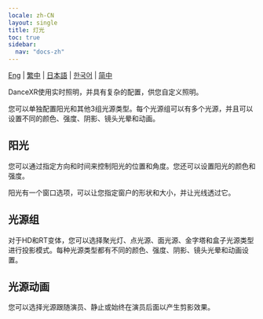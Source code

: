```yaml
---
locale: zh-CN
layout: single
title: 灯光
toc: true
sidebar:
  nav: "docs-zh"
---
```

[Eng](/dancexr/features/lighting) | [繁中](/tw/dancexr/features/lighting) | [日本語](/jp/dancexr/features/lighting) | [한국어](/kr/dancexr/features/lighting) | [简中](/zh/dancexr/features/lighting)

DanceXR使用实时照明，并具有复杂的配置，供您自定义照明。

您可以单独配置阳光和其他3组光源类型。每个光源组可以有多个光源，并且可以设置不同的颜色、强度、阴影、镜头光晕和动画。

## 阳光
您可以通过指定方向和时间来控制阳光的位置和角度。您还可以设置阳光的颜色和强度。

阳光有一个窗口选项，可以让您指定窗户的形状和大小，并让光线透过它。

## 光源组
对于HD和RT变体，您可以选择聚光灯、点光源、面光源、金字塔和盒子光源类型进行投影模式。每种光源类型都有不同的颜色、强度、阴影、镜头光晕和动画设置。

## 光源动画
您可以选择光源跟随演员、静止或始终在演员后面以产生剪影效果。